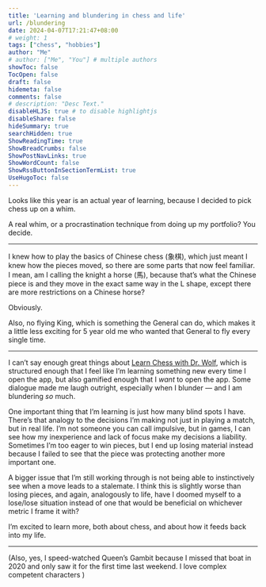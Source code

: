```yaml
---
title: 'Learning and blundering in chess and life'
url: /blundering
date: 2024-04-07T17:21:47+08:00
# weight: 1
tags: ["chess", "hobbies"]
author: "Me"
# author: ["Me", "You"] # multiple authors
showToc: false
TocOpen: false
draft: false
hidemeta: false
comments: false
# description: "Desc Text."
disableHLJS: true # to disable highlightjs
disableShare: false
hideSummary: true
searchHidden: true
ShowReadingTime: true
ShowBreadCrumbs: false
ShowPostNavLinks: true
ShowWordCount: false
ShowRssButtonInSectionTermList: true
UseHugoToc: false
---
```


Looks like this year is an actual year of learning, because I decided to pick chess up on a whim.

A real whim, or a procrastination technique from doing up my portfolio? You decide.

***

I knew how to play the basics of Chinese chess (象棋), which just meant I knew how the pieces moved, so there are some parts that now feel familiar. I mean, am I calling the knight a horse (馬), because that’s what the Chinese piece is and they move in the exact same way in the L shape, except there are more restrictions on a Chinese horse?

Obviously.

Also, no flying King, which is something the General can do, which makes it a little less exciting for 5 year old me who wanted that General to fly every single time.

***

I can’t say enough great things about [Learn Chess with Dr. Wolf](https://www.learnchesswithdrwolf.com/), which is structured enough that I feel like I’m learning something new every time I open the app, but also gamified enough that I *want* to open the app. Some dialogue made me laugh outright, especially when I blunder — and I am blundering *so* much.

One important thing that I’m learning is just how many blind spots I have. There’s that analogy to the decisions I’m making not just in playing a match, but in real life. I’m not someone you can call impulsive, but in games, I can see how my inexperience and lack of focus make my decisions a liability. Sometimes I’m too eager to win pieces, but I end up losing material instead because I failed to see that the piece was protecting another more important one.

A bigger issue that I’m still working through is not being able to instinctively see when a move leads to a stalemate. I think this is slightly worse than losing pieces, and again, analogously to life, have I doomed myself to a lose/lose situation instead of one that would be beneficial on whichever metric I frame it with?

I’m excited to learn more, both about chess, and about how it feeds back into my life.

***

(Also, yes, I speed-watched Queen’s Gambit because I missed that boat in 2020 and only saw it for the first time last weekend. I love complex competent characters )